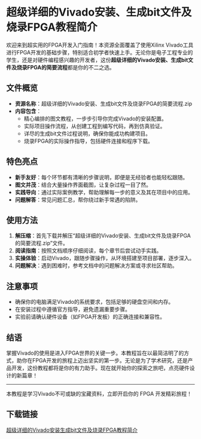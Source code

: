 # 超级详细的Vivado安装、生成bit文件及烧录FPGA教程简介

欢迎来到超实用的FPGA开发入门指南！本资源全面覆盖了使用Xilinx Vivado工具进行FPGA开发的基础步骤，特别适合初学者快速上手。无论你是电子工程专业的学生，还是对硬件编程感兴趣的开发者，这份**超级详细的Vivado安装、生成bit文件及烧录FPGA的简要流程**都是你的不二之选。

## 文件概览

- **资源名称**：超级详细的Vivado安装、生成bit文件及烧录FPGA的简要流程.zip
- **内容包含**：
  - 精心编排的图文教程，一步步引导你完成Vivado的安装配置。
  - 实际项目操作流程，从创建工程到编写代码，再到仿真验证。
  - 详尽的生成bit文件过程说明，确保你能成功构建项目。
  - 烧录FPGA的实际操作指导，包括硬件连接和程序下载。

## 特色亮点

- **新手友好**：每个环节都有清晰的步骤说明，即便是无经验者也能轻松跟随。
- **图文并茂**：结合大量操作界面截图，让复杂过程一目了然。
- **实践导向**：通过实际案例教学，帮助理解每一步的意义及其在项目中的应用。
- **问题解答**：常见问题汇总，帮你绕过新手常遇的陷阱。

## 使用方法

1. **解压缩**：首先下载并解压“超级详细的Vivado安装、生成bit文件及烧录FPGA的简要流程.zip”文件。
2. **阅读指南**：按照文档顺序仔细阅读，每个章节后尝试动手实践。
3. **实操体验**：启动Vivado，跟随步骤操作，从环境搭建至项目部署，逐步深入。
4. **问题解决**：遇到困难时，参考文档中的问题解决方案或寻求社区帮助。

## 注意事项

- 确保你的电脑满足Vivado的系统要求，包括足够的硬盘空间和内存。
- 在安装过程中遵循官方指导，避免遗漏重要步骤。
- 实验前请确认硬件设备（如FPGA开发板）的正确连接和兼容性。

## 结语

掌握Vivado的使用是进入FPGA世界的关键一步。本教程旨在以最简洁明了的方式，助你在FPGA开发的旅程上迈出坚实的第一步。无论是为了学术研究，还是产品开发，这份教程都将是你的有力助手。现在就开始你的探索之旅吧，点亮硬件设计的新篇章！

---

本教程是学习Vivado不可或缺的宝藏资料，立即开启你的 FPGA 开发精彩旅程！

## 下载链接

[超级详细的Vivado安装生成bit文件及烧录FPGA教程简介](https://pan.quark.cn/s/10b0bcc878f8)